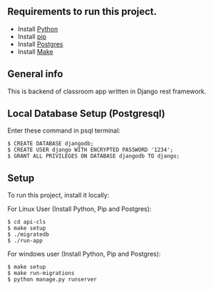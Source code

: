 ## Requirements to run this project.
* Install [Python](https://www.python.org/downloads/)
* Install [pip](https://pip.pypa.io/en/stable/)
* Install [Postgres](https://www.postgresql.org/download/)
* Install [Make](http://www.gnu.org/software/make)
## General info
This is backend of classroom app written in Django rest framework.

## Local Database Setup (Postgresql)


Enter these command in psql terminal:
```
$ CREATE DATABASE djangodb;
$ CREATE USER django WITH ENCRYPTED PASSWORD '1234';
$ GRANT ALL PRIVILEGES ON DATABASE djangodb TO django;
```
	
## Setup
To run this project, install it locally:


For Linux User (Install Python, Pip and Postgres):
```
$ cd api-cls
$ make setup
$ ./migratedb
$ ./run-app
```

For windows user (Install Python, Pip and Postgres):
```
$ make setup
$ make run-migrations
$ python manage.py runserver
```
